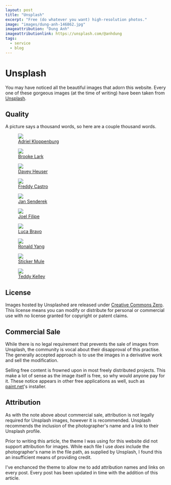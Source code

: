 ```yaml
---
layout: post
title: "Unsplash"
excerpt: "Free (do whatever you want) high-resolution photos."
image: "images/dung-anh-146862.jpg"
imageattribution: "Dung Anh"
imageattributionlink: https://unsplash.com/@anhdung
tags:
  - service
  - blog
---
```


# Unsplash

You may have noticed all the beautiful images that adorn this website.
Every one of these gorgeous images (at the time of writing) have been taken from [Unsplash](https://unsplash.com/).

## Quality

A picture says a thousand words, so here are a couple thousand words.

<figure>
  <img src="/images/adriel-kloppenburg-14828.jpg">
  <figcaption><a href="https://unsplash.com/@adriel">Adriel Kloppenburg</a></figcaption>
</figure>
<figure>
  <img src="/images/brooke-lark-158019.jpg">
  <figcaption><a href="https://unsplash.com/@brookelark">Brooke Lark</a></figcaption>
</figure>
<figure>
  <img src="/images/davey-heuser-341.jpg">
  <figcaption><a href="https://unsplash.com/@daveyheuser">Davey Heuser</a></figcaption>
</figure>
<figure>
  <img src="/images/freddy-castro-133326.jpg">
  <figcaption><a href="https://unsplash.com/@readysetfreddy">Freddy Castro</a></figcaption>
</figure>
<figure>
  <img src="/images/jan-senderek-193369.jpg">
  <figcaption><a href="https://unsplash.com/@jansenderek">Jan Senderek</a></figcaption>
</figure>
<figure>
  <img src="/images/joel-filipe-176182.jpg">
  <figcaption><a href="https://unsplash.com/@joelfilip">Joel Filipe</a></figcaption>
</figure>
<figure>
  <img src="/images/luca-bravo-183132.jpg">
  <figcaption><a href="https://unsplash.com/@lucabravo">Luca Bravo</a></figcaption>
</figure>
<figure>
  <img src="/images/ronald-yang-21762.jpg">
  <figcaption><a href="https://unsplash.com/@ronzyang">Ronald Yang</a></figcaption>
</figure>
<figure>
  <img src="/images/sticker-mule-197268.jpg">
  <figcaption><a href="https://unsplash.com/@stickermule">Sticker Mule</a></figcaption>
</figure>
<figure>
  <img src="/images/teddy-kelley-65942.jpg">
  <figcaption><a href="https://unsplash.com/@teddykelley">Teddy Kelley</a></figcaption>
</figure>

## License

Images hosted by Unsplashed are released under [Creative Commons Zero](https://tldrlegal.com/license/creative-commons-cc0-1.0-universal).
This license means you can modify or distribute for personal or commercial use with no license granted for copyright or patent claims.

## Commercial Sale

While there is no legal requirement that prevents the sale of images from Unsplash, the community is vocal about their disapproval of this practise.
The generally accepted approach is to use the images in a derivative work and sell the modification.

Selling free content is frowned upon in most freely distributed projects.
This make a lot of sense as the image itself is free, so why would anyone pay for it.
These notice appears in other free applications as well, such as [paint.net](http://www.getpaint.net/index.html)'s installer.

## Attribution

As with the note above about commercial sale, attribution is not legally required for Unsplash images, however it is recommended.
Unsplash recommends the inclusion of the photographer's name and a link to their Unsplash profile.

Prior to writing this article, the theme I was using for this website did not support attribution for images.
While each file I use *does* include the photographer's name in the file path, as supplied by Unsplash, I found this an insufficient means of providing credit.

I've enchanced the theme to allow me to add attribution names and links on every post.
Every post has been updated in time with the addition of this article.

